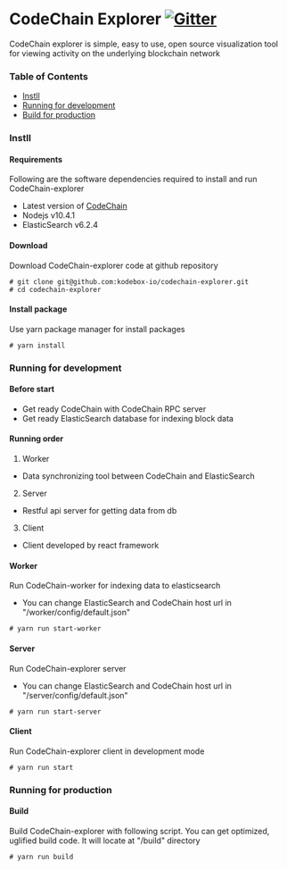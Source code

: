 # CodeChain Explorer [![Gitter](https://badges.gitter.im/CodeChain-io/codechain-explorer.svg)](https://gitter.im/CodeChain-io/codechain-explorer?utm_source=badge&utm_medium=badge&utm_campaign=pr-badge)

CodeChain explorer is simple, easy to use, open source visualization tool for viewing activity on the underlying blockchain network

### Table of Contents
* [Instll](https://github.com/CodeChain-io/codechain-explorer#Instll)
* [Running for development](https://github.com/CodeChain-io/codechain-explorer#Running-for-development)
* [Build for production](https://github.com/CodeChain-io/codechain-explorer#Running-for-production)

### Instll
#### Requirements
Following are the software dependencies required to install and run CodeChain-explorer
* Latest version of [CodeChain](https://github.com/CodeChain-io/codechain)
* Nodejs v10.4.1
* ElasticSearch v6.2.4
#### Download
Download CodeChain-explorer code at github repository
```
# git clone git@github.com:kodebox-io/codechain-explorer.git
# cd codechain-explorer
```
#### Install package
Use yarn package manager for install packages
```
# yarn install
```
### Running for development
#### Before start
* Get ready CodeChain with CodeChain RPC server
* Get ready ElasticSearch database for indexing block data
#### Running order
1. Worker
- Data synchronizing tool between CodeChain and ElasticSearch
2. Server
- Restful api server for getting data from db
3. Client
- Client developed by react framework
#### Worker
Run CodeChain-worker for indexing data to elasticsearch
* You can change ElasticSearch and CodeChain host url in "/worker/config/default.json"
```
# yarn run start-worker
```
#### Server
Run CodeChain-explorer server
* You can change ElasticSearch and CodeChain host url in "/server/config/default.json"
```
# yarn run start-server
```
#### Client
Run CodeChain-explorer client in development mode
```
# yarn run start
```
### Running for production
#### Build
Build CodeChain-explorer with following script. You can get optimized, uglified build code. It will locate at "/build" directory
```
# yarn run build
```
